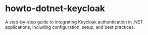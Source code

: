 # howto-dotnet-keycloak
A step-by-step guide to integrating Keycloak authentication in .NET applications, including configuration, setup, and best practices.
